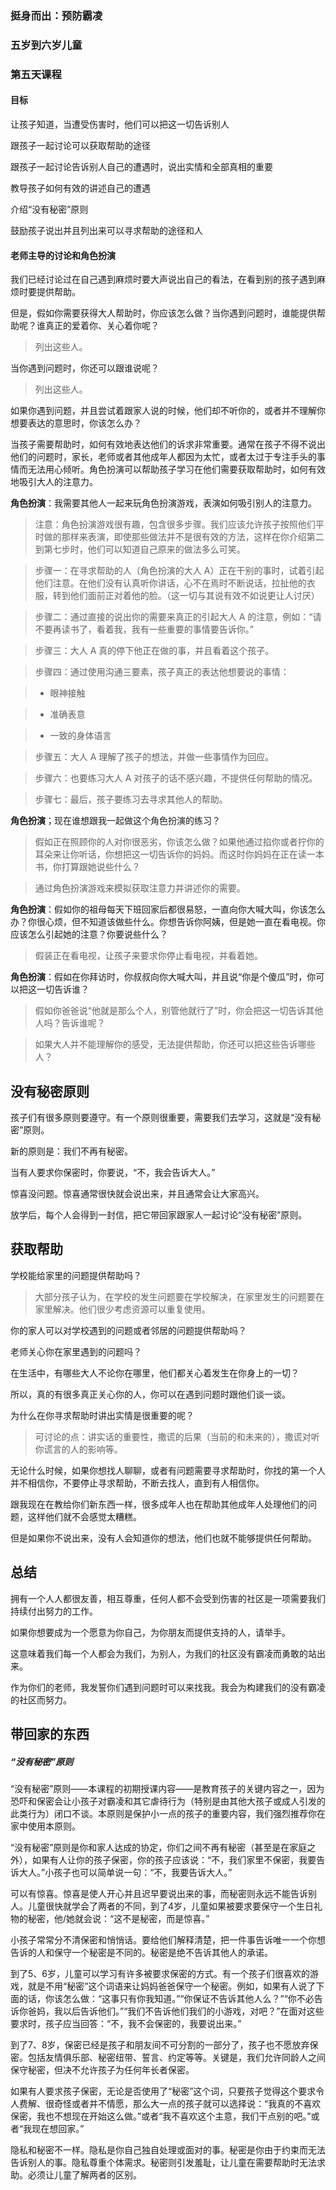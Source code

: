 ### 挺身而出：预防霸凌

### 五岁到六岁儿童

### 第五天课程

#### 目标

让孩子知道，当遭受伤害时，他们可以把这一切告诉别人

跟孩子一起讨论可以获取帮助的途径

跟孩子一起讨论告诉别人自己的遭遇时，说出实情和全部真相的重要

教导孩子如何有效的讲述自己的遭遇

介绍“没有秘密”原则

鼓励孩子说出并且列出来可以寻求帮助的途径和人

#### 老师主导的讨论和角色扮演

我们已经讨论过在自己遇到麻烦时要大声说出自己的看法，在看到别的孩子遇到麻烦时要提供帮助。

但是，假如你需要获得大人帮助时，你应该怎么做？当你遇到问题时，谁能提供帮助呢？谁真正的爱着你、关心着你呢？

> 列出这些人。

当你遇到问题时，你还可以跟谁说呢？

> 列出这些人。

如果你遇到问题，并且尝试着跟家人说的时候，他们却不听你的，或者并不理解你想要表达的意思时，你该怎么办？

当孩子需要帮助时，如何有效地表达他们的诉求非常重要。通常在孩子不得不说出他们的问题时，家长，老师或者其他成年人都因为太忙，或者太过于专注手头的事情而无法用心倾听。角色扮演可以帮助孩子学习在他们需要获取帮助时，如何有效地吸引大人的注意力。

**角色扮演**：我需要其他人一起来玩角色扮演游戏，表演如何吸引别人的注意力。

> 注意：角色扮演游戏很有趣，包含很多步骤。我们应该允许孩子按照他们平时做的那样来表演，即使那些做法并不是很有效的方法，这样在你介绍第二到第七步时，他们可以知道自己原来的做法多么可笑。

> 步骤一：在寻求帮助的人（角色扮演的大人 A）正在干别的事时，试着引起他们注意。在他们没有认真听你讲话，心不在焉时不断说话，拉扯他的衣服，转到他们面前正对着他的脸。（这一切与其说有效不如说更让人讨厌）

> 步骤二：通过直接的说出你的需要来真正的引起大人 A 的注意，例如：“请不要再读书了，看着我，我有一些重要的事情要告诉你。”

> 步骤三：大人 A 真的停下他正在做的事，并且看着这个孩子。

> 步骤四：通过使用沟通三要素，孩子真正的表达他想要说的事情：

>* 眼神接触

>* 准确表意

>* 一致的身体语言

> 步骤五：大人 A 理解了孩子的想法，并做一些事情作为回应。

> 步骤六：也要练习大人 A 对孩子的话不感兴趣，不提供任何帮助的情况。

> 步骤七：最后，孩子要练习去寻求其他人的帮助。

**角色扮演**；现在谁想跟我一起做这个角色扮演的练习？

> 假如正在照顾你的人对你很恶劣，你该怎么做？如果他通过掐你或者拧你的耳朵来让你听话，你想把这一切告诉你的妈妈。而这时你妈妈在正在读一本书，你打算跟她说些什么？

> 通过角色扮演游戏来模拟获取注意力并讲述你的需要。

**角色扮演**：假如你的祖母每天下班回家后都很易怒，一直向你大喊大叫，你该怎么办？你很心烦，但不知道该做些什么。你想告诉你阿姨，但是她一直在看电视。你应该怎么引起她的注意？你要说些什么？

> 假装正在看电视，让孩子来要求你停止看电视，并看着她。

**角色扮演**：假如在你拜访时，你叔叔向你大喊大叫，并且说“你是个傻瓜”时，你可以把这一切告诉谁？

> 假如你爸爸说“他就是那么个人，别管他就行了”时，你会把这一切告诉其他人吗？告诉谁呢？

> 如果大人并不能理解你的感受，无法提供帮助，你还可以把这些告诉哪些人？

## 没有秘密原则

孩子们有很多原则要遵守。有一个原则很重要，需要我们去学习，这就是“没有秘密”原则。

新的原则是：我们不再有秘密。

当有人要求你保密时，你要说，“不，我会告诉大人。”

惊喜没问题。惊喜通常很快就会说出来，并且通常会让大家高兴。

放学后，每个人会得到一封信，把它带回家跟家人一起讨论“没有秘密”原则。

## 获取帮助

学校能给家里的问题提供帮助吗？

> 大部分孩子认为，在学校的发生问题要在学校解决，在家里发生的问题要在家里解决。他们很少考虑资源可以重复使用。

你的家人可以对学校遇到的问题或者邻居的问题提供帮助吗？

老师关心你在家里遇到的问题吗？

在生活中，有哪些大人不论你在哪里，他们都关心着发生在你身上的一切？

所以，真的有很多真正关心你的人，你可以在遇到问题时跟他们谈一谈。

为什么在你寻求帮助时讲出实情是很重要的呢？

> 可讨论的点：讲实话的重要性，撒谎的后果（当前的和未来的），撒谎对听你谎言的人的影响等。

无论什么时候，如果你想找人聊聊，或者有问题需要寻求帮助时，你找的第一个人并不相信你，不要停止寻求帮助，不断去找人，直到有人相信你。

跟我现在在教给你们新东西一样，很多成年人也在帮助其他成年人处理他们的问题，这样他们就不会感觉太糟糕。

但是如果你不说出来，没有人会知道你的想法，他们也就不能够提供任何帮助。

## 总结

拥有一个人人都很友善，相互尊重，任何人都不会受到伤害的社区是一项需要我们持续付出努力的工作。

如果你想要成为一个愿意为你自己，为你朋友而提供支持的人，请举手。

这意味着我们每一个人都会为我们，为别人，为我们的社区没有霸凌而勇敢的站出来。

作为你们的老师，我发誓你们遇到问题时可以来找我。我会为构建我们的没有霸凌的社区而努力。

## 带回家的东西

##### “没有秘密”原则

“没有秘密”原则——本课程的初期授课内容——是教育孩子的关键内容之一，因为恐吓和保密会让小孩子对霸凌和其它虐待行为（特别是由其他大孩子或成人引发的此类行为）闭口不谈。本原则是保护小一点的孩子的重要内容，我们强烈推荐你在家中使用本原则。

“没有秘密”原则是你和家人达成的协定，你们之间不再有秘密（甚至是在家庭之外），如果有人让你的孩子保密，你的孩子应该说：“不，我们家里不保密，我要告诉大人。”小孩子也可以简单说一句：“不，我要告诉大人。”

可以有惊喜。惊喜是使人开心并且迟早要说出来的事，而秘密则永远不能告诉别人。儿童很快就学会了两者的不同，到了4岁，儿童如果被要求要保守一个生日礼物的秘密，他/她就会说：“这不是秘密，而是惊喜。”

小孩子常常分不清保密和悄悄话。要给他们解释清楚，把一件事告诉唯一一个你想告诉的人和保守一个秘密是不同的。秘密是绝不告诉其他人的承诺。

到了5、6岁，儿童可以学习有许多被要求保密的方式。有一个孩子们很喜欢的游戏，就是不用“秘密”这个词语来让妈妈爸爸保守一个秘密。例如，如果有人说了下面的话，你该怎么做：“这事只有你我知道。”“你保证不告诉其他人么？”“你不必告诉你爸妈，我以后告诉他们。”“我们不告诉他们我们的小游戏，对吧？”在面对这些要求时，孩子应当回答：“不，我不会保密的，我要说出来。”

到了7、8岁，保密已经是孩子和朋友间不可分割的一部分了，孩子也不愿放弃保密。包括友情俱乐部、秘密纽带、誓言、约定等等。关键是，我们允许同龄人之间保守秘密，但决不允许孩子为任何年长者保密。

如果有人要求孩子保密，无论是否使用了“秘密”这个词，只要孩子觉得这个要求令人费解、很奇怪或者并不情愿，那么大一点的孩子就可以选择说：“我真的不喜欢保密，我也不想现在开始这么做。”或者“我不喜欢这个主意，我们干点别的吧。”或者“我现在想回家。”

隐私和秘密不一样。隐私是你自己独自处理或面对的事。秘密是你由于约束而无法告诉别人的事。隐私尊重个体需求。秘密则引发羞耻，让儿童在需要帮助时无法求助。必须让儿童了解两者的区别。

